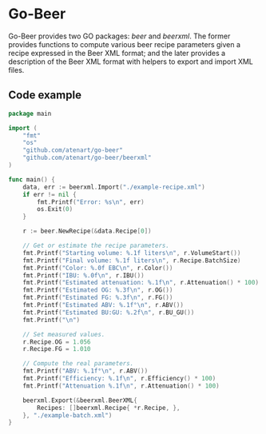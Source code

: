 # Go-Beer

Go-Beer provides two GO packages: *beer* and *beerxml*. The former provides
functions to compute various beer recipe parameters given a recipe expressed in
the Beer XML format; and the later provides a description of the Beer XML format
with helpers to export and import XML files.

## Code example

```go
package main

import (
	"fmt"
	"os"
	"github.com/atenart/go-beer"
	"github.com/atenart/go-beer/beerxml"
)

func main() {
	data, err := beerxml.Import("./example-recipe.xml")
	if err != nil {
		fmt.Printf("Error: %s\n", err)
		os.Exit(0)
	}

	r := beer.NewRecipe(&data.Recipe[0])

	// Get or estimate the recipe parameters.
	fmt.Printf("Starting volume: %.1f liters\n", r.VolumeStart())
	fmt.Printf("Final volume: %.1f liters\n", r.Recipe.BatchSize)
	fmt.Printf("Color: %.0f EBC\n", r.Color())
	fmt.Printf("IBU: %.0f\n", r.IBU())
	fmt.Printf("Estimated attenuation: %.1f\n", r.Attenuation() * 100)
	fmt.Printf("Estimated OG: %.3f\n", r.OG())
	fmt.Printf("Estimated FG: %.3f\n", r.FG())
	fmt.Printf("Estimated ABV: %.1f°\n", r.ABV())
	fmt.Printf("Estimated BU:GU: %.2f\n", r.BU_GU())
	fmt.Printf("\n")

	// Set measured values.
	r.Recipe.OG = 1.056
	r.Recipe.FG = 1.010

	// Compute the real parameters.
	fmt.Printf("ABV: %.1f°\n", r.ABV())
	fmt.Printf("Efficiency: %.1f\n", r.Efficiency() * 100)
	fmt.Printf("Attenuation %.1f\n", r.Attenuation() * 100)

	beerxml.Export(&beerxml.BeerXML{
		Recipes: []beerxml.Recipe{ *r.Recipe, },
	}, "./example-batch.xml")
}
```
